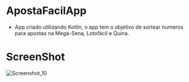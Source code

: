 # ApostaFacilApp
- App criado utilizando Kotlin, o app tem o objetivo de sortear numeros para apostas na Mega-Sena, Lotofácil e Quina.

# ScreenShot
![Screenshot_10](https://github.com/SgCafe/ApostaFacilApp/assets/105067158/6ac49478-6d98-4fc9-894f-4f5749751885)
